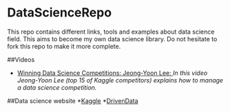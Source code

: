 # DataScienceRepo
This repo contains different links, tools and examples about data science field. This aims to become my own data science library. Do not hesitate to fork this repo to make it more complete.


##Videos

* [Winning Data Science Competitions: Jeong-Yoon Lee: ](https://www.youtube.com/watch?v=ClAZQI_B4t8)
*In this video Jeong-Yoon Lee (top 15 of Kaggle competitors) explains how to manage a data science competition.*

##Data science website
*[Kaggle](https://www.kaggle.com/)
*[DrivenData](https://www.drivendata.org/)
